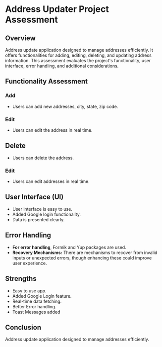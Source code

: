 # Address Updater Project Assessment

## Overview
Address update application designed to manage addresses efficiently. It offers functionalities for adding, editing, deleting, and updating address information. This assessment evaluates the project's functionality, user interface, error handling, and additional considerations.

## Functionality Assessment
### Add
- Users can add new addresses, city, state, zip code.

### Edit
- Users can edit the address in real time.

## Delete
- Users can delete the address.

### Edit
- Users can edit addresses in real time.

## User Interface (UI)
- User interface is easy to use.
- Added Google login functionality.
- Data is presented clearly.

## Error Handling
- **For error handling**, Formik and Yup packages are used.
- **Recovery Mechanisms:** There are mechanisms to recover from invalid inputs or unexpected errors, though enhancing these could improve user experience.

## Strengths
- Easy to use app.
- Added Google Login feature.
- Real-time data fetching.
- Better Error handling.
- Toast Messages added

## Conclusion
Address update application designed to manage addresses efficiently. 

